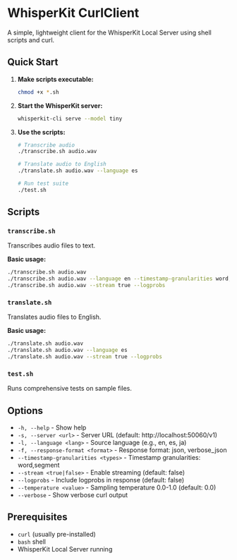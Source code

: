# WhisperKit CurlClient

A simple, lightweight client for the WhisperKit Local Server using shell scripts and curl.

## Quick Start

1. **Make scripts executable:**
   ```bash
   chmod +x *.sh
   ```

2. **Start the WhisperKit server:**
   ```bash
   whisperkit-cli serve --model tiny
   ```

3. **Use the scripts:**
   ```bash
   # Transcribe audio
   ./transcribe.sh audio.wav
   
   # Translate audio to English
   ./translate.sh audio.wav --language es
   
   # Run test suite
   ./test.sh
   ```

## Scripts

### `transcribe.sh`
Transcribes audio files to text.

**Basic usage:**
```bash
./transcribe.sh audio.wav
./transcribe.sh audio.wav --language en --timestamp-granularities word,segment
./transcribe.sh audio.wav --stream true --logprobs
```

### `translate.sh`
Translates audio files to English.

**Basic usage:**
```bash
./translate.sh audio.wav
./translate.sh audio.wav --language es
./translate.sh audio.wav --stream true --logprobs
```

### `test.sh`
Runs comprehensive tests on sample files.

## Options

- `-h, --help` - Show help
- `-s, --server <url>` - Server URL (default: http://localhost:50060/v1)
- `-l, --language <lang>` - Source language (e.g., en, es, ja)
- `-f, --response-format <format>` - Response format: json, verbose_json
- `--timestamp-granularities <types>` - Timestamp granularities: word,segment
- `--stream <true|false>` - Enable streaming (default: false)
- `--logprobs` - Include logprobs in response (default: false)
- `--temperature <value>` - Sampling temperature 0.0-1.0 (default: 0.0)
- `--verbose` - Show verbose curl output

## Prerequisites

- `curl` (usually pre-installed)
- `bash` shell
- WhisperKit Local Server running
